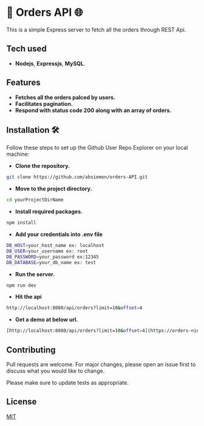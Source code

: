 # 🚀 Orders API 🌐

This is a simple Express server to fetch all the orders through REST Api.

## Tech used
- **Nodejs**, **Expressjs**, **MySQL**.

## Features

- **Fetches all the orders palced by users.**
- **Facilitates pagination.**
- **Respond with status code 200 along with an array of orders.**

## Installation 🛠️

Follow these steps to set up the Github User Repo Explorer on your local machine:

- **Clone the repository.**
```bash
git clone https://github.com/absiemon/orders-API.git
```
- **Move to the project directory.**
```bash
cd yourProjectDirName
```
- **Install required packages.**
```bash
npm install
```
- **Add your credentials into .env file**
```bash
DB_HOST=your_host_name ex: localhost
DB_USER=your_username ex: root
DB_PASSWORD=your_password ex:12345
DB_DATABASE=your_db_name ex: test
```
- **Run the server.**
```bash
npm run dev
```
- **Hit the api**
```bash
http://localhost:8080/api/orders?limit=10&offset=4
```

- **Get a demo at below url.**
```bash
[http://localhost:8080/api/orders?limit=10&offset=4](https://orders-nine.vercel.app/api/orders?limit=10&offset=1)
```
## Contributing

Pull requests are welcome. For major changes, please open an issue first
to discuss what you would like to change.

Please make sure to update tests as appropriate.

## License

[MIT](https://choosealicense.com/licenses/mit/)

